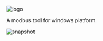 
![logo](https://github.com/user-attachments/assets/66afaad5-2555-4904-84c1-0a5f66318b2d)

A modbus tool for windows platform. 

![snapshot](https://github.com/user-attachments/assets/5775b8c6-e8ce-4c36-bfc4-22d4e6a5e79b)
